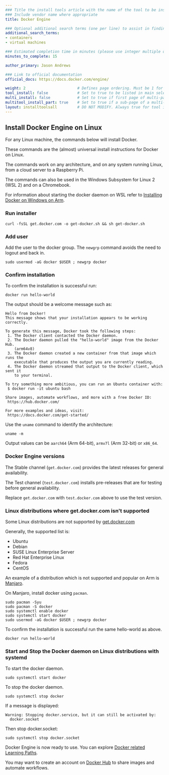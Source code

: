 ```yaml
---
### Title the install tools article with the name of the tool to be installed
### Include vendor name where appropriate
title: Docker Engine

### Optional additional search terms (one per line) to assist in finding the article
additional_search_terms:
- containers
- virtual machines

### Estimated completion time in minutes (please use integer multiple of 5)
minutes_to_complete: 15

author_primary: Jason Andrews

### Link to official documentation
official_docs: https://docs.docker.com/engine/

weight: 2                       # Defines page ordering. Must be 1 for first (or only) page.
tool_install: false             # Set to true to be listed in main selection page, else false
multi_install: false            # Set to true if first page of multi-page article, else false
multitool_install_part: true    # Set to true if a sub-page of a multi-page article, else false
layout: installtoolsall         # DO NOT MODIFY. Always true for tool install articles
---
```


## Install Docker Engine on Linux

For any Linux machine, the commands below will install Docker.

These commands are the (almost) universal install instructions for Docker on Linux.

The commands work on any architecture, and on any system running Linux, from a cloud server to a Raspberry Pi.

The commands can also be used in the Windows Subsystem for Linux 2 (WSL 2) and on a Chromebook.

For information about starting the docker daemon on WSL refer to [Installing Docker on Windows on Arm](../docker-woa).

### Run installer

```console
curl -fsSL get.docker.com -o get-docker.sh && sh get-docker.sh
```

### Add user

Add the user to the docker group. The `newgrp` command avoids the need to logout and back in.

```console
sudo usermod -aG docker $USER ; newgrp docker
```

### Confirm installation

To confirm the installation is successful run:

```console
docker run hello-world
```

The output should be a welcome message such as:

```output
Hello from Docker!
This message shows that your installation appears to be working correctly.

To generate this message, Docker took the following steps:
 1. The Docker client contacted the Docker daemon.
 2. The Docker daemon pulled the "hello-world" image from the Docker Hub.
    (arm64v8)
 3. The Docker daemon created a new container from that image which runs the
    executable that produces the output you are currently reading.
 4. The Docker daemon streamed that output to the Docker client, which sent it
    to your terminal.

To try something more ambitious, you can run an Ubuntu container with:
 $ docker run -it ubuntu bash

Share images, automate workflows, and more with a free Docker ID:
 https://hub.docker.com/

For more examples and ideas, visit:
 https://docs.docker.com/get-started/

```

Use the `uname` command to identify the architecture:

```console
uname -m
```

Output values can be `aarch64` (Arm 64-bit), `armv7l` (Arm 32-bit) or `x86_64`.

### Docker Engine versions

The Stable channel (`get.docker.com`) provides the latest releases for general availability.

The Test channel (`test.docker.com`) installs pre-releases that are for testing before general availability. 

Replace `get.docker.com` with `test.docker.com` above to use the test version.

### Linux distributions where get.docker.com isn't supported

Some Linux distributions are not supported by [get.docker.com](https://get.docker.com)

Generally, the supported list is:
* Ubuntu
* Debian
* SUSE Linux Enterprise Server
* Red Hat Enterprise Linux
* Fedora
* CentOS

An example of a distribution which is not supported and popular on Arm is [Manjaro](https://manjaro.org).

On Manjaro, install docker using `pacman`.

```console
sudo pacman -Syu 
sudo pacman -S docker
sudo systemctl enable docker
sudo systemctl start docker
sudo usermod -aG docker $USER ; newgrp docker
```

To confirm the installation is successful run the same hello-world as above.

```console
docker run hello-world
```

### Start and Stop the Docker daemon on Linux distributions with systemd

To start the docker daemon.

```console
sudo systemctl start docker
```

To stop the docker daemon.

```console
sudo systemctl stop docker
```

If a message is displayed:

```output
Warning: Stopping docker.service, but it can still be activated by:
  docker.socket
```

Then stop docker.socket:

```console
sudo systemctl stop docker.socket
```

Docker Engine is now ready to use. You can explore [Docker related Learning Paths](/tag/docker/).

You may want to create an account on [Docker Hub](https://hub.docker.com) to share images and automate workflows.

